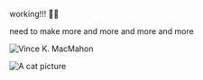 working!!! 💪🏻 

need to make more and more and more and more

![Vince K. MacMahon](https://encrypted-tbn0.gstatic.com/images?q=tbn:ANd9GcT-1o3Df60Ba-FUWp8SJYJyWkj8inXZZkhGc38o29W2M_4uSAGIwO4NgtjLnJR2osoLrg0&usqp=CAU)

![A cat picture](https://external-preview.redd.it/3PibAwD0U4oMxX-HubnujI7lXufUilXxLzwJgV-wqPs.png?format=pjpg&auto=webp&s=099b71754e254f3fb09da9370f753845834abba2)

